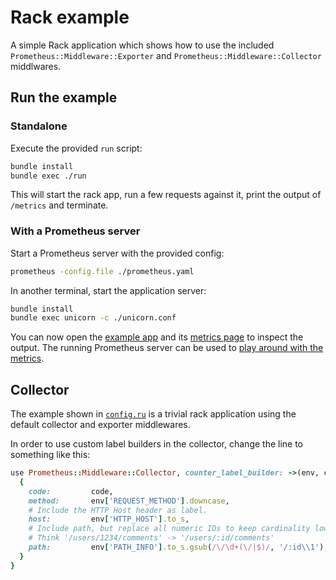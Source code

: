 # Rack example

A simple Rack application which shows how to use the included
`Prometheus::Middleware::Exporter` and `Prometheus::Middleware::Collector`
middlwares.

## Run the example

### Standalone

Execute the provided `run` script:

```bash
bundle install
bundle exec ./run
```

This will start the rack app, run a few requests against it, print the
output of `/metrics` and terminate.

### With a Prometheus server

Start a Prometheus server with the provided config:

```bash
prometheus -config.file ./prometheus.yaml
```

In another terminal, start the application server:

```bash
bundle install
bundle exec unicorn -c ./unicorn.conf
```

You can now open the [example app](http://localhost:5000/) and its [metrics
page](http://localhost:5000/metrics) to inspect the output. The running
Prometheus server can be used to [play around with the metrics][rate-query].

[rate-query]: http://localhost:9090/graph#%5B%7B%22range_input%22%3A%221h%22%2C%22expr%22%3A%22rate(http_server_requests_total%5B1m%5D)%22%2C%22tab%22%3A0%7D%5D

## Collector

The example shown in [`config.ru`](config.ru) is a trivial rack application
using the default collector and exporter middlewares.

In order to use custom label builders in the collector, change the line to
something like this:

```ruby
use Prometheus::Middleware::Collector, counter_label_builder: ->(env, code) {
  {
    code:         code,
    method:       env['REQUEST_METHOD'].downcase,
    # Include the HTTP Host header as label.
    host:         env['HTTP_HOST'].to_s,
    # Include path, but replace all numeric IDs to keep cardinality low.
    # Think '/users/1234/comments' -> '/users/:id/comments'
    path:         env['PATH_INFO'].to_s.gsub(/\/\d+(\/|$)/, '/:id\\1'),
  }
}
```
